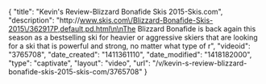{
    "title": "Kevin's Review-Blizzard Bonafide Skis 2015-Skis.com",
    "description": "http:\/\/www.skis.com\/Blizzard-Bonafide-Skis-2015\/362917P,default,pd.html\n\nThe Blizzard Bonafide is back again this season as a bestselling ski for heavier or aggressive skiers that are looking for a ski that is powerful and strong, no matter what type of r",
    "videoid": "3765708",
    "date_created": "1411361110",
    "date_modified": "1418182000",
    "type": "captivate",
    "layout": "video",
    "url": "\/v\/kevin-s-review-blizzard-bonafide-skis-2015-skis-com\/3765708"
}